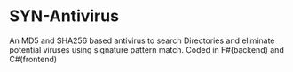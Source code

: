 # SYN-Antivirus
An MD5 and SHA256 based antivirus to search Directories and eliminate potential viruses using signature pattern match. Coded in F#(backend) and C#(frontend)
